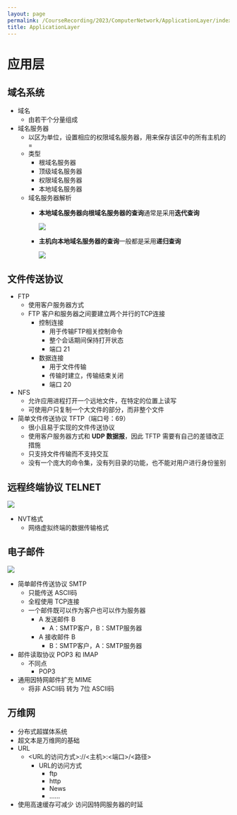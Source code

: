 ```yaml
---
layout: page
permalink: /CourseRecording/2023/ComputerNetwork/ApplicationLayer/index.html
title: ApplicationLayer
---
```


# 应用层

## 域名系统

- 域名
    - 由若干个分量组成
- 域名服务器
    - 以区为单位，设置相应的权限域名服务器，用来保存该区中的所有主机的=
    - 类型
        - 根域名服务器
        - 顶级域名服务器
        - 权限域名服务器
        - 本地域名服务器
    - 域名服务器解析
        - **本地域名服务器向根域名服务器的查询**通常是采用**迭代查询**
            
            <img src="https://CRYoushiwo.github.io/images/CoursesRecording/ComputerNetwork/ApplicationLayer/Untitled.png" class="blog-image" >
            
        - **主机向本地域名服务器的查询**一般都是采用**递归查询**
            
            <img src="https://CRYoushiwo.github.io/images/CoursesRecording/ComputerNetwork/ApplicationLayer/Untitled%201.png" class="blog-image" >
            

## 文件传送协议

- FTP
    - 使用客户服务器方式
    - FTP 客户和服务器之间要建立两个并行的TCP连接
        - 控制连接
            - 用于传输FTP相关控制命令
            - 整个会话期间保持打开状态
            - 端口 21
        - 数据连接
            - 用于文件传输
            - 传输时建立，传输结束关闭
            - 端口 20
- NFS
    - 允许应用进程打开一个远地文件，在特定的位置上读写
    - 可使用户只复制一个大文件的部分，而非整个文件
- 简单文件传送协议 TFTP（端口号：69）
    - 很小且易于实现的文件传送协议
    - 使用客户服务器方式和 **UDP 数据报**，因此 TFTP 需要有自己的差错改正措施
    - 只支持文件传输而不支持交互
    - 没有一个庞大的命令集，没有列目录的功能，也不能对用户进行身份鉴别

## 远程终端协议 TELNET

<img src="https://CRYoushiwo.github.io/images/CoursesRecording/ComputerNetwork/ApplicationLayer/Untitled%202.png" class="blog-image" >

- NVT格式
    - 网络虚拟终端的数据传输格式

## 电子邮件

<img src="https://CRYoushiwo.github.io/images/CoursesRecording/ComputerNetwork/ApplicationLayer/Untitled%203.png" class="blog-image" >

- 简单邮件传送协议 SMTP
    - 只能传送 ASCII码
    - 全程使用 TCP连接
    - 一个邮件既可以作为客户也可以作为服务器
        - A 发送邮件 B
            - A：SMTP客户，B：SMTP服务器
        - A 接收邮件 B
            - B：SMTP客户，A：SMTP服务器
- 邮件读取协议 POP3 和 IMAP
    - 不同点
        - POP3
- 通用因特网邮件扩充 MIME
    - 将非 ASCII码 转为 7位 ASCII码

## 万维网

- 分布式超媒体系统
- 超文本是万维网的基础
- URL
    - <URL的访问方式>://<主机>:<端口>/<路径>
        - URL的访问方式
            - ftp
            - http
            - News
            - ……
- 使用高速缓存可减少 访问因特网服务器的时延